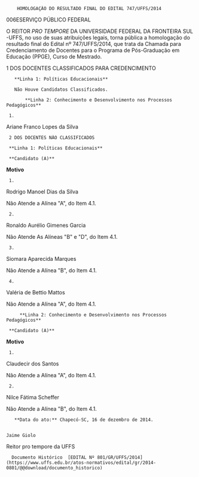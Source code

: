         HOMOLOGAÇÃO DO RESULTADO FINAL DO EDITAL 747/UFFS/2014  

006ESERVIÇO PÚBLICO FEDERAL

 O REITOR *PRO TEMPORE* DA UNIVERSIDADE FEDERAL DA FRONTEIRA SUL -UFFS, no uso de suas atribuições legais, torna pública a homologação do resultado final do Edital nº 747/UFFS/2014, que trata da Chamada para Credenciamento de Docentes para o Programa de Pós-Graduação em Educação (PPGE), Curso de Mestrado.

 1 DOS DOCENTES CLASSIFICADOS PARA CREDENCIMENTO

       **Linha 1: Políticas Educacionais**

       Não Houve Candidatos Classificados.

           **Linha 2: Conhecimento e Desenvolvimento nos Processos Pedagógicos**

     1.

   Ariane Franco Lopes da Silva

     2 DOS DOCENTES NÃO CLASSIFICADOS

     **Linha 1: Políticas Educacionais**

     **Candidato (A)**

   **Motivo**

     1.

   Rodrigo Manoel Dias da Silva

   Não Atende a Alínea "A", do Item 4.1.

     2.

   Ronaldo Aurélio Gimenes Garcia

   Não Atende As Alíneas "B" e "D", do Item 4.1.

     3.

   Siomara Aparecida Marques

   Não Atende a Alínea "B", do Item 4.1.

     4.

   Valéria de Bettio Mattos

   Não Atende a Alínea "A", do Item 4.1.

         **Linha 2: Conhecimento e Desenvolvimento nos Processos Pedagógicos**

     **Candidato (A)**

   **Motivo**

     1.

   Claudecir dos Santos

   Não Atende a Alínea "A", do Item 4.1.

     2.

   Nilce Fátima Scheffer

   Não Atende a Alínea "B", do Item 4.1.

       **Data do ato:** Chapecó-SC, 16 de dezembro de 2014.   
 

    Jaime Giolo   
 Reitor pro tempore da UFFS 

      Documento Histórico  [EDITAL Nº 801/GR/UFFS/2014](https://www.uffs.edu.br/atos-normativos/edital/gr/2014-0801/@@download/documento_historico)     
      